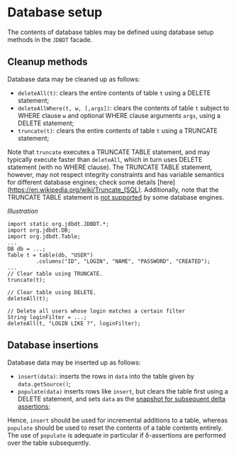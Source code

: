 # Database setup

The contents of database tables may be defined using database setup methods 
in the `JDBDT` facade.

## Cleanup methods

Database data may be cleaned up as follows:

* `deleteAll(t)`: clears  the entire contents of table `t` using a DELETE statement;
* `deleteAllWhere(t, w, [,args])`: clears the contents of table `t` subject to WHERE clause `w` 
and optional WHERE clause arguments `args`, using a DELETE statement;
* `truncate(t)`: clears the entire contents of table `t` using a TRUNCATE statement;

Note that `truncate` executes a TRUNCATE TABLE statement, and may typically execute faster than `deleteAll`,
which in turn uses DELETE statement (with no WHERE clause). The TRUNCATE TABLE statement, however, 
may not respect integrity constraints and has variable semantics 
for different database engines; check some details [here](https://en.wikipedia.org/wiki/Truncate_(SQL). Additionally, note that the TRUNCATE TABLE statement is [not supported](Compatibility.html#KnownIssues) by some database engines.

*Illustration*

    import static org.jdbdt.JDBDT.*;
    import org.jdbdt.DB;
    import org.jdbdt.Table;
    ...
    DB db = ...;
    Table t = table(db, "USER")
	         .columns("ID", "LOGIN", "NAME", "PASSWORD", "CREATED");
	...
	// Clear table using TRUNCATE.
	truncate(t);
	
	// Clear table using DELETE.
	deleteAll(t);
	
	// Delete all users whose login matches a certain filter
	String loginFilter = ...;
	deleteAll(t, "LOGIN LIKE ?", loginFilter);
	  
## Database insertions

Database data may be inserted up as follows:

* `insert(data)`: inserts the rows in `data` into the table given by `data.getSource()`;
* `populate(data)` inserts rows like `insert`, but clears the table first using a DELETE statement,
and sets `data` as the [snapshot for subsequent delta assertions](DBAssert.html#Snapshots); 

Hence, `insert` should be used for incremental additions to a table, whereas
`populate` should be used to reset the contents of a table contents entirely. 
The use of `populate` is adequate in particular if &delta;-assertions are performed over the table
subsequently.





